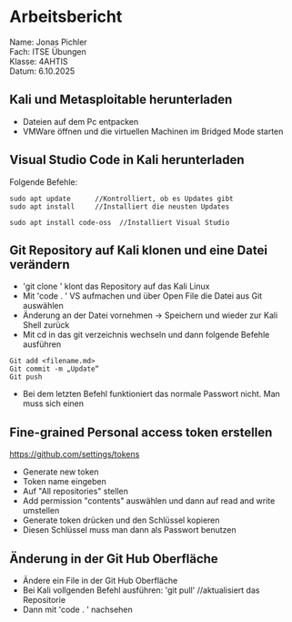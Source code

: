 # Arbeitsbericht    
Name: Jonas Pichler   
Fach: ITSE Übungen  
Klasse: 4AHTIS   
Datum: 6.10.2025   

## Kali und Metasploitable herunterladen
- Dateien auf dem Pc entpacken
- VMWare öffnen und die virtuellen Machinen im Bridged Mode starten

## Visual Studio Code in Kali herunterladen
Folgende Befehle:
```
sudo apt update      //Kontrolliert, ob es Updates gibt
sudo apt install     //Installiert die neusten Updates

sudo apt install code-oss  //Installiert Visual Studio
```

## Git Repository auf Kali klonen und eine Datei verändern
- 'git clone <Repository-url>' klont das Repository auf das Kali Linux
- Mit 'code . ' VS aufmachen und über Open File die Datei aus Git auswählen
- Änderung an der Datei vornehmen -> Speichern und wieder zur Kali Shell zurück
- Mit cd in das git verzeichnis wechseln und dann folgende Befehle ausführen
```
Git add <filename.md>
Git commit -m „Update“
Git push
```
- Bei dem letzten Befehl funktioniert das normale Passwort nicht. Man muss sich einen 

## Fine-grained Personal access token erstellen
https://github.com/settings/tokens 
- Generate new token
- Token name eingeben
- Auf "All repositories" stellen
- Add permission "contents" auswählen und dann auf read and write umstellen
- Generate token drücken und den Schlüssel kopieren
- Diesen Schlüssel muss man dann als Passwort benutzen

## Änderung in der Git Hub Oberfläche
- Ändere ein File in der Git Hub Oberfläche 
- Bei Kali vollgenden Befehl ausführen: 'git pull'   //aktualisiert das Repositorie
- Dann mit 'code . ' nachsehen 

